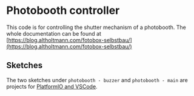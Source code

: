 # Photobooth controller

This code is for controlling the shutter mechanism of a photobooth.
The whole documentation can be found at [https://blog.altholtmann.com/fotobox-selbstbau/](https://blog.altholtmann.com/fotobox-selbstbau/)

## Sketches
The two sketches under `photobooth - buzzer` and `photobooth - main` are projects for [PlatformIO and VSCode](https://platformio.org/install/ide?install=vscode).